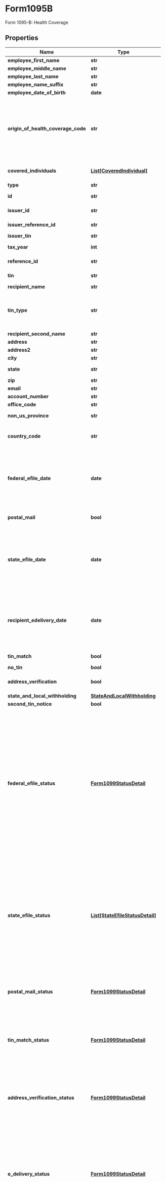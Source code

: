# Form1095B

Form 1095-B: Health Coverage

## Properties

Name | Type | Description | Notes
------------ | ------------- | ------------- | -------------
**employee_first_name** | **str** | Employee&#39;s first name | 
**employee_middle_name** | **str** | Employee&#39;s middle name | [optional] 
**employee_last_name** | **str** | Employee&#39;s last name | 
**employee_name_suffix** | **str** | Employee&#39;s name suffix | [optional] 
**employee_date_of_birth** | **date** | Employee&#39;s date of birth | [optional] 
**origin_of_health_coverage_code** | **str** | Origin of health coverage code.    Available values:  - A: Small Business Health Options Program (SHOP)  - B: Employer-sponsored coverage  - C: Government-sponsored program  - D: Individual market insurance  - E: Multiemployer plan  - F: Other designated minimum essential coverage  - G: Employer-sponsored coverage that is an individual coverage HRA (valid for tax years 2020 and later) | 
**covered_individuals** | [**List[CoveredIndividual]**](CoveredIndividual.md) | Covered individuals information - At least one month of coverage must be entered if it&#39;s not a correction. | [optional] 
**type** | **str** | Form type. | 
**id** | **str** | Form ID. Unique identifier set when the record is created. | [optional] [readonly] 
**issuer_id** | **str** | Issuer ID - only required when creating forms | [optional] 
**issuer_reference_id** | **str** | Issuer Reference ID - only required when creating forms via $bulk-upsert | [optional] 
**issuer_tin** | **str** | Issuer TIN - readonly | [optional] 
**tax_year** | **int** | Tax Year - only required when creating forms via $bulk-upsert | [optional] 
**reference_id** | **str** | Internal reference ID. Never shown to any agency or recipient. | [optional] 
**tin** | **str** | Recipient&#39;s Federal Tax Identification Number (TIN). | [optional] 
**recipient_name** | **str** | Recipient name | 
**tin_type** | **str** | Tax Identification Number (TIN) type.  Available values: - EIN: Employer Identification Number - SSN: Social Security Number - ITIN: Individual Taxpayer Identification Number - ATIN: Adoption Taxpayer Identification Number | [optional] 
**recipient_second_name** | **str** | Recipient second name | [optional] 
**address** | **str** | Address. | 
**address2** | **str** | Address line 2. | [optional] 
**city** | **str** | City. | 
**state** | **str** | Two-letter US state or Canadian province code (required for US/CA addresses). | [optional] 
**zip** | **str** | ZIP/postal code. | [optional] 
**email** | **str** | Recipient&#39;s Contact email address. | [optional] 
**account_number** | **str** | Account number | [optional] 
**office_code** | **str** | Office code | [optional] 
**non_us_province** | **str** | Province or region for non-US/CA addresses. | [optional] 
**country_code** | **str** | Two-letter IRS country code (e.g., &#39;US&#39;, &#39;CA&#39;), as defined at https://www.irs.gov/e-file-providers/country-codes. | 
**federal_efile_date** | **date** | Date when federal e-filing should be scheduled. If set between current date and beginning of blackout period, scheduled to that date. If in the past or blackout period, scheduled to next available date. For blackout period information, see https://www.track1099.com/info/IRS_info. Set to null to leave unscheduled. | [optional] 
**postal_mail** | **bool** | Boolean indicating that postal mailing to the recipient should be scheduled for this form | [optional] 
**state_efile_date** | **date** | Date when state e-filing should be scheduled. Must be on or after federalEfileDate. If set between current date and beginning of blackout period, scheduled to that date. If in the past or blackout period, scheduled to next available date. For blackout period information, see https://www.track1099.com/info/IRS_info. Set to null to leave unscheduled. | [optional] 
**recipient_edelivery_date** | **date** | Date when recipient e-delivery should be scheduled. If set between current date and beginning of blackout period, scheduled to that date. If in the past or blackout period, scheduled to next available date. For blackout period information, see https://www.track1099.com/info/IRS_info. Set to null to leave unscheduled. | [optional] 
**tin_match** | **bool** | Boolean indicating that TIN Matching should be scheduled for this form | [optional] 
**no_tin** | **bool** | No TIN indicator | [optional] 
**address_verification** | **bool** | Boolean indicating that address verification should be scheduled for this form | [optional] 
**state_and_local_withholding** | [**StateAndLocalWithholding**](StateAndLocalWithholding.md) | State and local withholding information | [optional] 
**second_tin_notice** | **bool** | Second TIN notice | [optional] 
**federal_efile_status** | [**Form1099StatusDetail**](Form1099StatusDetail.md) | Federal e-file status.  Available values:  - unscheduled: Form has not been scheduled for federal e-filing  - scheduled: Form is scheduled for federal e-filing  - airlock: Form is in process of being uploaded to the IRS (forms exist in this state for a very short period and cannot be updated while in this state)  - sent: Form has been sent to the IRS  - accepted: Form was accepted by the IRS  - corrected_scheduled: Correction is scheduled to be sent  - corrected_airlock: Correction is in process of being uploaded to the IRS (forms exist in this state for a very short period and cannot be updated while in this state)  - corrected: A correction has been sent to the IRS  - corrected_accepted: Correction was accepted by the IRS  - rejected: Form was rejected by the IRS  - corrected_rejected: Correction was rejected by the IRS  - held: Form is held and will not be submitted to IRS (used for certain forms submitted only to states) | [optional] [readonly] 
**state_efile_status** | [**List[StateEfileStatusDetail]**](StateEfileStatusDetail.md) | State e-file status.  Available values:  - unscheduled: Form has not been scheduled for state e-filing  - scheduled: Form is scheduled for state e-filing  - airlocked: Form is in process of being uploaded to the state  - sent: Form has been sent to the state  - rejected: Form was rejected by the state  - accepted: Form was accepted by the state  - corrected_scheduled: Correction is scheduled to be sent  - corrected_airlocked: Correction is in process of being uploaded to the state  - corrected_sent: Correction has been sent to the state  - corrected_rejected: Correction was rejected by the state  - corrected_accepted: Correction was accepted by the state | [optional] [readonly] 
**postal_mail_status** | [**Form1099StatusDetail**](Form1099StatusDetail.md) | Postal mail to recipient status.  Available values:  - unscheduled: Postal mail has not been scheduled  - pending: Postal mail is pending to be sent  - sent: Postal mail has been sent  - delivered: Postal mail has been delivered | [optional] [readonly] 
**tin_match_status** | [**Form1099StatusDetail**](Form1099StatusDetail.md) | TIN Match status.  Available values:  - none: TIN matching has not been performed  - pending: TIN matching request is pending  - matched: Name/TIN combination matches IRS records  - unknown: TIN is missing, invalid, or request contains errors  - rejected: Name/TIN combination does not match IRS records or TIN not currently issued | [optional] [readonly] 
**address_verification_status** | [**Form1099StatusDetail**](Form1099StatusDetail.md) | Address verification status.  Available values:  - unknown: Address verification has not been checked  - pending: Address verification is in progress  - failed: Address verification failed  - incomplete: Address verification is incomplete  - unchanged: User declined address changes  - verified: Address has been verified and accepted | [optional] [readonly] 
**e_delivery_status** | [**Form1099StatusDetail**](Form1099StatusDetail.md) | EDelivery status.  Available values:  - unscheduled: E-delivery has not been scheduled  - scheduled: E-delivery is scheduled to be sent  - sent: E-delivery has been sent to recipient  - bounced: E-delivery bounced back (invalid email)  - refused: E-delivery was refused by recipient  - bad_verify: E-delivery failed verification  - accepted: E-delivery was accepted by recipient  - bad_verify_limit: E-delivery failed verification limit reached  - second_delivery: Second e-delivery attempt  - undelivered: E-delivery is undelivered (temporary state allowing resend) | [optional] [readonly] 
**validation_errors** | [**List[ValidationError]**](ValidationError.md) | Validation errors | [optional] [readonly] 
**created_at** | **datetime** | Date time when the record was created. | [optional] [readonly] 
**updated_at** | **datetime** | Date time when the record was last updated. | [optional] [readonly] 

## Example

```python
from Avalara.SDK.models.A1099.V2.form1095_b import Form1095B

# TODO update the JSON string below
json = "{}"
# create an instance of Form1095B from a JSON string
form1095_b_instance = Form1095B.from_json(json)
# print the JSON string representation of the object
print(Form1095B.to_json())

# convert the object into a dict
form1095_b_dict = form1095_b_instance.to_dict()
# create an instance of Form1095B from a dict
form1095_b_from_dict = Form1095B.from_dict(form1095_b_dict)
```
[[Back to Model list]](../README.md#documentation-for-models) [[Back to API list]](../README.md#documentation-for-api-endpoints) [[Back to README]](../README.md)


